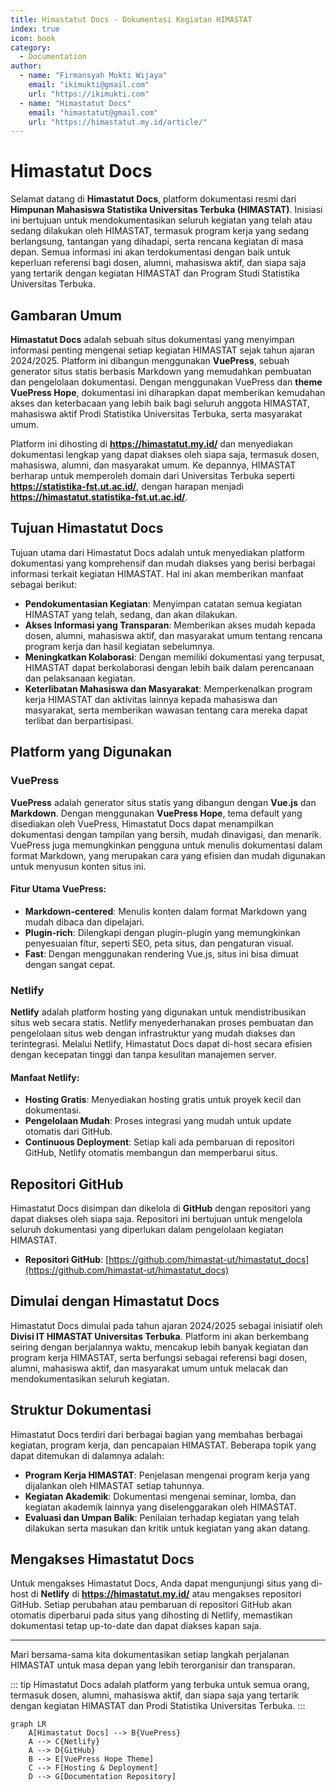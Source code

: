 ```yaml
--- 
title: Himastatut Docs - Dokumentasi Kegiatan HIMASTAT
index: true
icon: book
category:
  - Documentation
author:
  - name: "Firmansyah Mukti Wijaya"
    email: "ikimukti@gmail.com"
    url: "https://ikimukti.com"
  - name: "Himastatut Docs"
    email: "himastatut@gmail.com"
    url: "https://himastatut.my.id/article/"
--- 
```


# Himastatut Docs

Selamat datang di **Himastatut Docs**, platform dokumentasi resmi dari **Himpunan Mahasiswa Statistika Universitas Terbuka (HIMASTAT)**. Inisiasi ini bertujuan untuk mendokumentasikan seluruh kegiatan yang telah atau sedang dilakukan oleh HIMASTAT, termasuk program kerja yang sedang berlangsung, tantangan yang dihadapi, serta rencana kegiatan di masa depan. Semua informasi ini akan terdokumentasi dengan baik untuk keperluan referensi bagi dosen, alumni, mahasiswa aktif, dan siapa saja yang tertarik dengan kegiatan HIMASTAT dan Program Studi Statistika Universitas Terbuka.

## Gambaran Umum

**Himastatut Docs** adalah sebuah situs dokumentasi yang menyimpan informasi penting mengenai setiap kegiatan HIMASTAT sejak tahun ajaran 2024/2025. Platform ini dibangun menggunakan **VuePress**, sebuah generator situs statis berbasis Markdown yang memudahkan pembuatan dan pengelolaan dokumentasi. Dengan menggunakan VuePress dan **theme VuePress Hope**, dokumentasi ini diharapkan dapat memberikan kemudahan akses dan keterbacaan yang lebih baik bagi seluruh anggota HIMASTAT, mahasiswa aktif Prodi Statistika Universitas Terbuka, serta masyarakat umum.

Platform ini dihosting di **https://himastatut.my.id/** dan menyediakan dokumentasi lengkap yang dapat diakses oleh siapa saja, termasuk dosen, mahasiswa, alumni, dan masyarakat umum. Ke depannya, HIMASTAT berharap untuk memperoleh domain dari Universitas Terbuka seperti **https://statistika-fst.ut.ac.id/**, dengan harapan menjadi **https://himastatut.statistika-fst.ut.ac.id/**.

## Tujuan Himastatut Docs

Tujuan utama dari Himastatut Docs adalah untuk menyediakan platform dokumentasi yang komprehensif dan mudah diakses yang berisi berbagai informasi terkait kegiatan HIMASTAT. Hal ini akan memberikan manfaat sebagai berikut:

- **Pendokumentasian Kegiatan**: Menyimpan catatan semua kegiatan HIMASTAT yang telah, sedang, dan akan dilakukan.
- **Akses Informasi yang Transparan**: Memberikan akses mudah kepada dosen, alumni, mahasiswa aktif, dan masyarakat umum tentang rencana program kerja dan hasil kegiatan sebelumnya.
- **Meningkatkan Kolaborasi**: Dengan memiliki dokumentasi yang terpusat, HIMASTAT dapat berkolaborasi dengan lebih baik dalam perencanaan dan pelaksanaan kegiatan.
- **Keterlibatan Mahasiswa dan Masyarakat**: Memperkenalkan program kerja HIMASTAT dan aktivitas lainnya kepada mahasiswa dan masyarakat, serta memberikan wawasan tentang cara mereka dapat terlibat dan berpartisipasi.

## Platform yang Digunakan

### VuePress
**VuePress** adalah generator situs statis yang dibangun dengan **Vue.js** dan **Markdown**. Dengan menggunakan **VuePress Hope**, tema default yang disediakan oleh VuePress, Himastatut Docs dapat menampilkan dokumentasi dengan tampilan yang bersih, mudah dinavigasi, dan menarik. VuePress juga memungkinkan pengguna untuk menulis dokumentasi dalam format Markdown, yang merupakan cara yang efisien dan mudah digunakan untuk menyusun konten situs ini.

#### Fitur Utama VuePress:
- **Markdown-centered**: Menulis konten dalam format Markdown yang mudah dibaca dan dipelajari.
- **Plugin-rich**: Dilengkapi dengan plugin-plugin yang memungkinkan penyesuaian fitur, seperti SEO, peta situs, dan pengaturan visual.
- **Fast**: Dengan menggunakan rendering Vue.js, situs ini bisa dimuat dengan sangat cepat.

### Netlify
**Netlify** adalah platform hosting yang digunakan untuk mendistribusikan situs web secara statis. Netlify menyederhanakan proses pembuatan dan pengelolaan situs web dengan infrastruktur yang mudah diakses dan terintegrasi. Melalui Netlify, Himastatut Docs dapat di-host secara efisien dengan kecepatan tinggi dan tanpa kesulitan manajemen server.

#### Manfaat Netlify:
- **Hosting Gratis**: Menyediakan hosting gratis untuk proyek kecil dan dokumentasi.
- **Pengelolaan Mudah**: Proses integrasi yang mudah untuk update otomatis dari GitHub.
- **Continuous Deployment**: Setiap kali ada pembaruan di repositori GitHub, Netlify otomatis membangun dan memperbarui situs.

## Repositori GitHub
Himastatut Docs disimpan dan dikelola di **GitHub** dengan repositori yang dapat diakses oleh siapa saja. Repositori ini bertujuan untuk mengelola seluruh dokumentasi yang diperlukan dalam pengelolaan kegiatan HIMASTAT.

- **Repositori GitHub**: [https://github.com/himastat-ut/himastatut_docs](https://github.com/himastat-ut/himastatut_docs)

## Dimulai dengan Himastatut Docs

Himastatut Docs dimulai pada tahun ajaran 2024/2025 sebagai inisiatif oleh **Divisi IT HIMASTAT Universitas Terbuka**. Platform ini akan berkembang seiring dengan berjalannya waktu, mencakup lebih banyak kegiatan dan program kerja HIMASTAT, serta berfungsi sebagai referensi bagi dosen, alumni, mahasiswa aktif, dan masyarakat umum untuk melacak dan mendokumentasikan seluruh kegiatan.

## Struktur Dokumentasi

Himastatut Docs terdiri dari berbagai bagian yang membahas berbagai kegiatan, program kerja, dan pencapaian HIMASTAT. Beberapa topik yang dapat ditemukan di dalamnya adalah:
- **Program Kerja HIMASTAT**: Penjelasan mengenai program kerja yang dijalankan oleh HIMASTAT setiap tahunnya.
- **Kegiatan Akademik**: Dokumentasi mengenai seminar, lomba, dan kegiatan akademik lainnya yang diselenggarakan oleh HIMASTAT.
- **Evaluasi dan Umpan Balik**: Penilaian terhadap kegiatan yang telah dilakukan serta masukan dan kritik untuk kegiatan yang akan datang.

## Mengakses Himastatut Docs

Untuk mengakses Himastatut Docs, Anda dapat mengunjungi situs yang di-host di **Netlify** di **https://himastatut.my.id/** atau mengakses repositori GitHub. Setiap perubahan atau pembaruan di repositori GitHub akan otomatis diperbarui pada situs yang dihosting di Netlify, memastikan dokumentasi tetap up-to-date dan dapat diakses kapan saja.

--- 

Mari bersama-sama kita dokumentasikan setiap langkah perjalanan HIMASTAT untuk masa depan yang lebih terorganisir dan transparan.

::: tip
Himastatut Docs adalah platform yang terbuka untuk semua orang, termasuk dosen, alumni, mahasiswa aktif, dan siapa saja yang tertarik dengan kegiatan HIMASTAT dan Prodi Statistika Universitas Terbuka.
:::

```mermaid
graph LR
    A[Himastatut Docs] --> B{VuePress}
    A --> C{Netlify}
    A --> D{GitHub}
    B --> E[VuePress Hope Theme]
    C --> F[Hosting & Deployment]
    D --> G[Documentation Repository]
```

<GitContributors />
<GitChangelog />